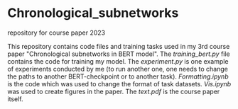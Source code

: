 # Chronological_subnetworks
repository for course paper 2023


This repository contains code files and training tasks used in my 3rd course paper "Chronological subnetworks in BERT model". The *training_bert.py* file contains the code for training my model. The *experiment.py* is one example of experiments conducted by me (to run another one, one needs to change the paths to another BERT-checkpoint or to another task). *Formatting.ipynb* is the code which was used to change the format of task datasets. *Vis.ipynb* was used to create figures in the paper. The *text.pdf* is the course paper itself.
